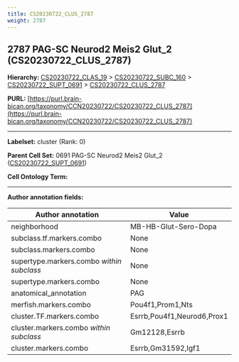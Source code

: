 ```yaml
---
title: CS20230722_CLUS_2787
weight: 2787
---
```

## 2787 PAG-SC Neurod2 Meis2 Glut_2 (CS20230722_CLUS_2787)
<b>Hierarchy: </b>
[CS20230722_CLAS_19](../CS20230722_CLAS_19) >
[CS20230722_SUBC_160](../CS20230722_SUBC_160) >
[CS20230722_SUPT_0691](../CS20230722_SUPT_0691) >
[CS20230722_CLUS_2787](../CS20230722_CLUS_2787)

**PURL:** [https://purl.brain-bican.org/taxonomy/CCN20230722/CS20230722_CLUS_2787](https://purl.brain-bican.org/taxonomy/CCN20230722/CS20230722_CLUS_2787)

---


**Labelset:** cluster (Rank: 0)

**Parent Cell Set:** 0691 PAG-SC Neurod2 Meis2 Glut_2 ([CS20230722_SUPT_0691](../CS20230722_SUPT_0691))



**Cell Ontology Term:** 

[MARKER GENES.]: #


---

[TRANSFERRED ANNOTATIONS.]: #


[AUTHOR ANNOTATION FIELDS.]: #


**Author annotation fields:**

| Author annotation | Value |
|-------------------|-------|
|neighborhood|MB-HB-Glut-Sero-Dopa|
|subclass.tf.markers.combo|None|
|subclass.markers.combo|None|
|supertype.markers.combo _within subclass_|None|
|supertype.markers.combo|None|
|anatomical_annotation|PAG|
|merfish.markers.combo|Pou4f1,Prom1,Nts|
|cluster.TF.markers.combo|Esrrb,Pou4f1,Neurod6,Prox1|
|cluster.markers.combo _within subclass_|Gm12128,Esrrb|
|cluster.markers.combo|Esrrb,Gm31592,Igf1|
